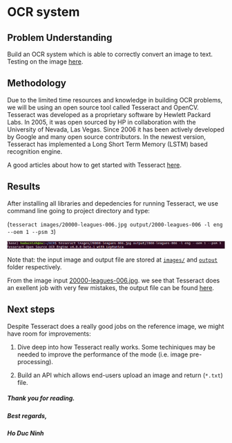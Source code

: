 # OCR system

##  Problem Understanding

Build an OCR system which is able to correctly convert an image to text. Testing on the image [here](https://github.com/hoducninh/OCR/blob/master/images/computer-vision.jpg).

## Methodology

Due to the limited time resources and knowledge in building OCR problems, we will be using an open source tool called Tesseract and OpenCV. Tesseract was developed as a proprietary software by Hewlett Packard Labs. In 2005, it was open sourced by HP in collaboration with the University of Nevada, Las Vegas. Since 2006 it has been actively developed by Google and many open source contributors. In the newest version, Tesseract has implemented a Long Short Term Memory (LSTM) based recognition engine.

A good articles about how to get started with Tesseract [here](https://www.pyimagesearch.com/2017/07/10/using-tesseract-ocr-python/).

## Results

After installing all libraries and depedencies for running Tesseract, we use command line going to project directory and type:

(`tesseract images/20000-leagues-006.jpg output/2000-leagues-006 -l eng --oem 1 --psm 3`)

![](demo/cli.png)

Note that: the input image and output file are stored at [`images/`](https://github.com/hoducninh/OCR/tree/master/images) and [`output`](https://github.com/hoducninh/OCR/tree/master/output) folder respectively. 

From the image input [20000-leagues-006.jpg](https://github.com/hoducninh/OCR/blob/master/images/20000-leagues-006.jpg). we see that Tesseract does an exellent job with very few mistakes, the output file can be found [here](https://github.com/hoducninh/OCR/blob/master/output/2000-leagues-006.txt).

## Next steps

Despite Tesseract does a really good jobs on the reference image, we might have room for improvements:

1. Dive deep into how Tesseract really works. Some techiniques may be needed to improve the performance of the mode (i.e. image pre-processing).

2. Build an API which allows end-users upload an image and return (`*.txt`) file.

##### Thank you for reading. 

##### Best regards, 

##### Ho Duc Ninh